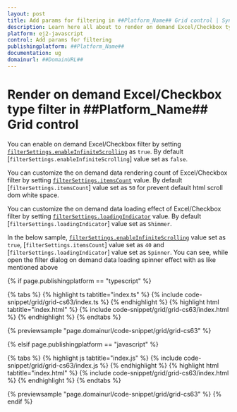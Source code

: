 ```yaml
---
layout: post
title: Add params for filtering in ##Platform_Name## Grid control | Syncfusion
description: Learn here all about to render on demand Excel/Checkbox type filter in Syncfusion ##Platform_Name## Grid control of Syncfusion Essential JS 2 and more.
platform: ej2-javascript
control: Add params for filtering 
publishingplatform: ##Platform_Name##
documentation: ug
domainurl: ##DomainURL##
---
```


# Render on demand Excel/Checkbox type filter in ##Platform_Name## Grid control

You can enable on demand Excel/Checkbox filter by setting [`filterSettings.enableInfiniteScrolling`](../../api/grid/filterSettings#enableInfiniteScrolling) as `true`. By default [`filterSettings.enableInfiniteScrolling`] value set as `false`.

You can customize the on demand data rendering count of Excel/Checkbox filter by setting [`filterSettings.itemsCount`](../../api/grid/filterSettings#itemsCount) value. By default [`filterSettings.itemsCount`] value set as `50` for prevent default html scroll dom white space.

You can customize the on demand data loading effect of Excel/Checkbox filter by setting [`filterSettings.loadingIndicator`](../../api/grid/filterSettings#loadingIndicator) value. By default [`filterSettings.loadingIndicator`] value set as `Shimmer`.

In the below sample, [`filterSettings.enableInfiniteScrolling`](../../api/grid/filterSettings#enableInfiniteScrolling) value set as `true`, [`filterSettings.itemsCount`] value set as `40` and [`filterSettings.loadingIndicator`] value set as `Spinner`. You can see, while open the filter dialog on demand data loading spinner effect with  as like mentioned above

{% if page.publishingplatform == "typescript" %}

 {% tabs %}
{% highlight ts tabtitle="index.ts" %}
{% include code-snippet/grid/grid-cs63/index.ts %}
{% endhighlight %}
{% highlight html tabtitle="index.html" %}
{% include code-snippet/grid/grid-cs63/index.html %}
{% endhighlight %}
{% endtabs %}

{% previewsample "page.domainurl/code-snippet/grid/grid-cs63" %}

{% elsif page.publishingplatform == "javascript" %}

{% tabs %}
{% highlight js tabtitle="index.js" %}
{% include code-snippet/grid/grid-cs63/index.js %}
{% endhighlight %}
{% highlight html tabtitle="index.html" %}
{% include code-snippet/grid/grid-cs63/index.html %}
{% endhighlight %}
{% endtabs %}

{% previewsample "page.domainurl/code-snippet/grid/grid-cs63" %}
{% endif %}